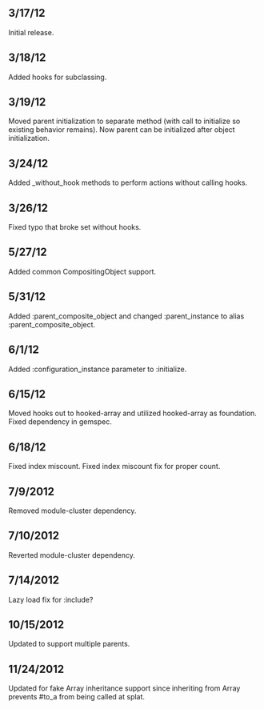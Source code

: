 
## 3/17/12

Initial release.

## 3/18/12 ##

Added hooks for subclassing.

## 3/19/12 ##

Moved parent initialization to separate method (with call to initialize so existing behavior remains).
Now parent can be initialized after object initialization.

## 3/24/12 ##

Added _without_hook methods to perform actions without calling hooks.

## 3/26/12 ##

Fixed typo that broke set without hooks.

## 5/27/12 ##

Added common CompositingObject support.

## 5/31/12 ##

Added :parent_composite_object and changed :parent_instance to alias :parent_composite_object.

## 6/1/12 ##

Added :configuration_instance parameter to :initialize.

## 6/15/12 ##

Moved hooks out to hooked-array and utilized hooked-array as foundation.
Fixed dependency in gemspec.

## 6/18/12 ##

Fixed index miscount.
Fixed index miscount fix for proper count.

## 7/9/2012 ##

Removed module-cluster dependency.

## 7/10/2012 ##

Reverted module-cluster dependency.

## 7/14/2012 ##

Lazy load fix for :include?

## 10/15/2012 ##

Updated to support multiple parents.

## 11/24/2012 ##

Updated for fake Array inheritance support since inheriting from Array prevents #to_a from being called at splat.
